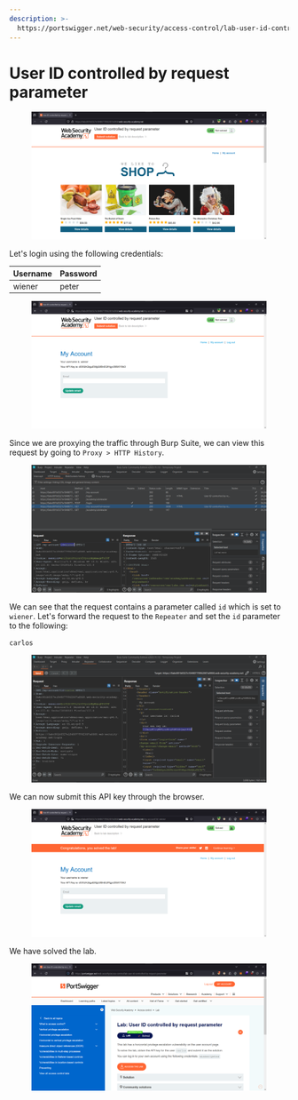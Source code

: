 ```yaml
---
description: >-
  https://portswigger.net/web-security/access-control/lab-user-id-controlled-by-request-parameter
---
```


# User ID controlled by request parameter

<figure><img src="../../../.gitbook/assets/1 (10).png" alt=""><figcaption></figcaption></figure>

Let's login using the following credentials:

| Username | Password |
| -------- | -------- |
| wiener   | peter    |

<figure><img src="../../../.gitbook/assets/2 (19).png" alt=""><figcaption></figcaption></figure>

Since we are proxying the traffic through Burp Suite, we can view this request by going to `Proxy > HTTP History`.

<figure><img src="../../../.gitbook/assets/3 (19).png" alt=""><figcaption></figcaption></figure>

We can see that the request contains a parameter called `id` which is set to `wiener`. Let's forward the request to the `Repeater` and set the `id` parameter to the following:

```
carlos
```

<figure><img src="../../../.gitbook/assets/4 (16).png" alt=""><figcaption></figcaption></figure>

We can now submit this API key through the browser.

<figure><img src="../../../.gitbook/assets/6 (14).png" alt=""><figcaption></figcaption></figure>

We have solved the lab.

<figure><img src="../../../.gitbook/assets/7 (15).png" alt=""><figcaption></figcaption></figure>
